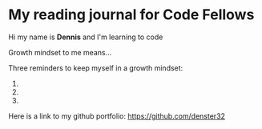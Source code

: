 # My reading journal for Code Fellows

Hi my name is **Dennis** and I'm learning to code

Growth mindset to me means...

Three reminders to keep myself in a growth mindset:

1.
2.
3.



Here is a link to my github portfolio:  https://github.com/denster32

